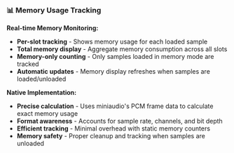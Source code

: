 ### **📊 Memory Usage Tracking**
**Real-time Memory Monitoring:**
- **Per-slot tracking** - Shows memory usage for each loaded sample
- **Total memory display** - Aggregate memory consumption across all slots
- **Memory-only counting** - Only samples loaded in memory mode are tracked
- **Automatic updates** - Memory display refreshes when samples are loaded/unloaded

**Native Implementation:**
- **Precise calculation** - Uses miniaudio's PCM frame data to calculate exact memory usage
- **Format awareness** - Accounts for sample rate, channels, and bit depth
- **Efficient tracking** - Minimal overhead with static memory counters
- **Memory safety** - Proper cleanup and tracking when samples are unloaded